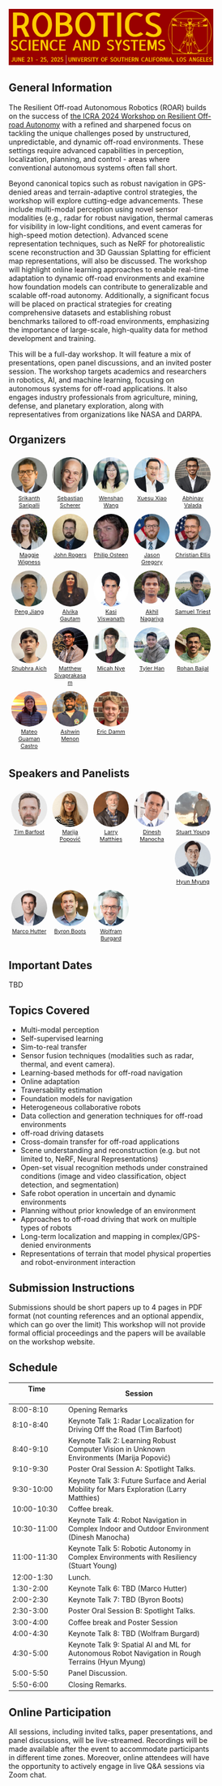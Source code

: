 ![imagen](images/rss2025_logo.png)


<style>
* {
  box-sizing: border-box;
}

.column {
  float: left;
  width: 20.00%;
  padding: 5px;
}

/* Clearfix (clear floats) */
.row::after {
  content: "";
  clear: both;
  display: table;
}

figcaption {
font-size: 0.78em;
text-align: center;
}
</style>


## General Information

<!-- The field of off-road autonomy has been of great interest due to applications in various industries, such as agriculture, search and rescue, and military operations. The dynamic and unpredictable nature of off-road environments poses unique challenges and opens avenues for all aspects of robotic research. The goal of this workshop is to engage experts and researchers in off-road autonomy, in a broad coverage of public datasets, benchmarks, software stacks, infrastructures, state estimation, semantic segmentation, traversability estimation, terrain analysis, planning, dynamics model, domain adaptation, and more. -->

The Resilient Off-road Autonomous Robotics (ROAR) builds on the success of [the ICRA 2024 Workshop on Resilient Off-road Autonomy](https://theairlab.org/icra2024_offroad_workshop/) with a refined and sharpened focus on tackling the unique challenges posed by unstructured, unpredictable, and dynamic off-road environments. These settings require advanced capabilities in perception, localization, planning, and control - areas where conventional autonomous systems often fall short. 

Beyond canonical topics such as robust navigation in GPS-denied areas and terrain-adaptive control strategies, the workshop will explore cutting-edge advancements. These include multi-modal perception using novel sensor modalities (e.g., radar for robust navigation, thermal cameras for visibility in low-light conditions, and event cameras for high-speed motion detection). Advanced scene representation techniques, such as NeRF for photorealistic scene reconstruction and 3D Gaussian Splatting for efficient map representations, will also be discussed. The workshop will highlight online learning approaches to enable real-time adaptation to dynamic off-road environments and examine how foundation models can contribute to generalizable and scalable off-road autonomy. Additionally, a significant focus will be placed on practical strategies for creating comprehensive datasets and establishing robust benchmarks tailored to off-road environments, emphasizing the importance of large-scale, high-quality data for method development and training.


This will be a full-day workshop. It will feature a mix of presentations, open panel discussions, and an invited poster session. The workshop targets academics and researchers in robotics, AI, and machine learning, focusing on autonomous systems for off-road applications. It also engages industry professionals from agriculture, mining, defense, and planetary exploration, along with representatives from organizations like NASA and DARPA.

## Organizers

<div class="row">
  <div class="column">
    <img src="images/Steering_committee/saripalli.png" alt="saripalli" style="width:100%; border-radius: 50%;">
    <figcaption>
        <a href="https://engineering.tamu.edu/mechanical/profiles/saripalli.html">Srikanth Saripalli</a>
    </figcaption>
  </div>
  <div class="column">
    <img src="images/Steering_committee/basti.png" alt="basti" style="width:100%; border-radius: 50%;">
    <figcaption>
        <a href="https://theairlab.org/team/sebastian">Sebastian Scherer</a>
    </figcaption>
  </div>
  <div class="column">
    <img src="images/organizers/wenshan.png" alt="wenshan" style="width:100%; border-radius: 50%;">
    <figcaption>
        <a href="https://www.ri.cmu.edu/ri-faculty/wenshan-wang/">Wenshan Wang</a>
    </figcaption>
  </div>    
  <div class="column">
    <img src="images/Steering_committee/xuesu_xiao.png" alt="xiao" style="width:100%; border-radius: 50%;">
    <figcaption>
        <a href="https://cs.gmu.edu/~xiao/">Xuesu Xiao</a>
    </figcaption>  
  </div>
  <div class="column">
    <img src="images/Steering_committee/valada.png" alt="valada" style="width:100%; border-radius: 50%;">
    <figcaption>
        <a href="https://rl.uni-freiburg.de/people/valada">Abhinav Valada</a>
    </figcaption>
  </div>    
</div>
<div class="row">
  <div class="column">
    <img src="images/Steering_committee/Maggie_Wigness.jpg" alt="Wigness" style="width:100%; border-radius: 50%;">
    <figcaption>
        <a href="https://www.linkedin.com/in/maggie-wigness/">Maggie Wigness</a>
    </figcaption>
  </div>  
  <div class="column">
    <img src="images/Steering_committee/rogers.jpg" alt="rogers" style="width:100%; border-radius: 50%;">
    <figcaption>
        <a href="https://www.linkedin.com/in/john-rogers-41921a12/">John Rogers</a>
    </figcaption>
  </div>
  <div class="column">
    <img src="images/Steering_committee/osteen.jpg" alt="osteen" style="width:100%; border-radius: 50%;">
    <figcaption>
        <a href="https://www.linkedin.com/in/phil-osteen-3bb19741/">Philip Osteen</a>
    </figcaption>
  </div>
  <div class="column">
    <img src="images/Steering_committee/Jason_gregory.jpg" alt="gregory" style="width:100%; border-radius: 50%;">
    <figcaption>
        <a href="https://www.linkedin.com/in/jason-gregory-88b70b167/">Jason Gregory</a>
    </figcaption>  
  </div>
  <div class="column">
    <img src="images/organizers/Christian_ellis.jpg" alt="christian" style="width:100%; border-radius: 50%;">
    <figcaption>
        <a href="https://www.linkedin.com/in/christian-ellis-research/">Christian Ellis</a>
    </figcaption>
  </div>  
</div>

<div class="row">
  <div class="column">
    <img src="images/organizers/peng_jiang.png" alt="peng" style="width:100%; border-radius: 50%;">
    <figcaption>
        <a href="https://www.linkedin.com/in/peng-jiang-8a6926128/">Peng Jiang</a>
    </figcaption>
  </div>
  <div class="column">
    <img src="images/organizers/Gautam.jpg" alt="Gautam" style="width:100%; border-radius: 50%;">
    <figcaption>
        <a href="https://www.linkedin.com/in/alvikagautam">Alvika Gautam</a>
    </figcaption>
  </div>
  <div class="column">
    <img src="images/organizers/Kasi_Viswanath.png" alt="kasi" style="width:100%; border-radius: 50%;">
    <figcaption>
        <a href="https://www.linkedin.com/in/kasi-viswanath-4197851b6/">Kasi Viswanath</a>
    </figcaption>
  </div>
  <div class="column">
    <img src="images/organizers/Akhil.jpg" alt="akhil" style="width:100%; border-radius: 50%;">
    <figcaption>
        <a href="https://www.linkedin.com/in/akhil-nagariya/">Akhil Nagariya</a>
    </figcaption>
  </div>
  <div class="column">
    <img src="images/organizers/sam.png" alt="sam" style="width:100%; border-radius: 50%;">
    <figcaption>
        <a href="https://theairlab.org/team/sam_triest/">Samuel Triest</a>
    </figcaption>  
  </div>
</div>
<div class="row">
  <div class="column">
    <img src="images/organizers/saich.png" alt="saich" style="width:100%; border-radius: 50%;">
    <figcaption>
        <a href="https://shubhraaich.github.io/">Shubhra Aich</a>
    </figcaption>
  </div>
  <div class="column">
    <img src="images/organizers/matthew.png" alt="matthew" style="width:100%; border-radius: 50%;">
    <figcaption>
        <a href="https://matthewjsiv.github.io/">Matthew Sivaprakasam</a>
    </figcaption>
  </div>
  <div class="column">
    <img src="images/organizers/micah_nye.png" alt="matthew" style="width:100%; border-radius: 50%;">
    <figcaption>
        <a href="https://theairlab.org/team/micah_nye/">Micah Nye</a>
    </figcaption>
  </div>  
  <div class="column">
    <img src="images/organizers/tyler_han.png" alt="tyler" style="width:100%; border-radius: 50%;">
    <figcaption>
        <a href="https://thanandnow.github.io/">Tyler Han</a>
    </figcaption>  
  </div>
  <div class="column">
    <img src="images/organizers/rohan_baijal.png" alt="rohan" style="width:100%; border-radius: 50%;">
    <figcaption>
        <a href="https://rohanblueboybaijal.github.io/">Rohan Baijal</a>
    </figcaption>
  </div>  
</div>
<div class="row">
  <div class="column">
    <img src="images/organizers/mateo_castro.png" alt="mateo" style="width:100%; border-radius: 50%;">
    <figcaption>
        <a href="https://mateoguaman.com/">Mateo Guaman Castro</a>
    </figcaption>
  </div>
  <div class="column">
    <img src="images/organizers/Ashwin_Menon.jpg" alt="ashwin" style="width:100%; border-radius: 50%;">
    <figcaption>
        <a href="https://www.linkedin.com/in/ashwin-menon-060147149/">Ashwin Menon</a>
    </figcaption>
  </div>
  <div class="column">
    <img src="images/organizers/Eric_Damm.jpg" alt="eric" style="width:100%; border-radius: 50%;">
    <figcaption>
        <a href="https://www.linkedin.com/in/eric-damm-b7a05090/">Eric Damm</a>
    </figcaption>  
  </div>
</div>

## Speakers and Panelists

<div class="row">
  <div class="column">
    <img src="images/speakers/barfoot.png" alt="barfoot" style="width:100%; border-radius: 50%;">
    <figcaption>
        <a href="http://asrl.utias.utoronto.ca/~tdb/">Tim Barfoot</a>
    </figcaption>
  </div>
  <div class="column">
    <img src="images/speakers/popovic.png" alt="popovic" style="width:100%; border-radius: 50%;">
    <figcaption>
        <a href="https://www.tudelft.nl/en/staff/m.popovic/?cHash=9c4e89537f3df185c588b06c8bece9d2">Marija Popović</a>
    </figcaption>
  </div>
  <div class="column">
    <img src="images/speakers/matthies.png" alt="matthies" style="width:100%; border-radius: 50%;">
    <figcaption>
        <a href="https://robotics.jpl.nasa.gov/who-we-are/people/larry_matthies/">Larry Matthies</a>
    </figcaption>
  </div>  
  <div class="column">
    <img src="images/speakers/manocha.png" alt="manocha" style="width:100%; border-radius: 50%;">
    <figcaption>
        <a href="https://www.cs.umd.edu/people/dmanocha">Dinesh Manocha</a>
    </figcaption>
  </div>
  <div class="column">
    <img src="images/speakers/young.png" alt="young" style="width:100%; border-radius: 50%;">
    <figcaption>
        <a href="https://www.darpa.mil/staff/dr-stuart-young">Stuart Young</a>
    </figcaption>
  </div>
  <div class="column">
    <img src="images/speakers/myung.png" alt="myung" style="width:100%; border-radius: 50%;">
    <figcaption>
        <a href="https://urobot.kaist.ac.kr/url_teams/prof-hyunmyung/">Hyun Myung</a>
    </figcaption>
  </div>
  <div class="column">
    <img src="images/speakers/hutter.png" alt="hutter" style="width:100%; border-radius: 50%;">
    <figcaption>
        <a href="https://rsl.ethz.ch/the-lab/people/person-detail.html?persid=121911">Marco Hutter</a>
    </figcaption>
  </div>     
  <div class="column">
    <img src="images/speakers/byron-boots.png" alt="boots" style="width:100%; border-radius: 50%;">
    <figcaption>
        <a href="https://homes.cs.washington.edu/~bboots/">Byron Boots
</a>
    </figcaption>
  </div>    
  <div class="column">
    <img src="images/speakers/wolfram_burgard.png" alt="burgard" style="width:100%; border-radius: 50%;">
    <figcaption>
        <a href="http://www2.informatik.uni-freiburg.de/~burgard/">Wolfram Burgard
</a>
    </figcaption>
  </div>  
</div>

<!-- ## Challenge

Ahead of the event, we are excited to announce a **competitive challenge** centered around a newly developed off-road dataset. This challenge is designed to push the boundaries of innovation in off-road autonomy, featuring cutting-edge tasks such as:

- **Zero-Shot Semantic Segmentation**
- **Novel View Synthesis for Off-Road Scenes**
- **Multimodal Off-Road Odometry**

We aim for this challenge to spark practical innovations and establish an objective benchmark for evaluating new methods in off-road robotics. 

### How to Participate

Participants will be tasked with developing novel solutions to these challenges using our newly released dataset, available at the following links:

- [ROAR Challenge Information](http://www.unmannedlab.org/roar_challenge/)
- [The Great Outdoors Dataset](http://www.unmannedlab.org/the-great-outdoors-dataset/)

### Recognition and Awards

Challenge winners will be invited to present their solutions at the workshop, providing an opportunity to showcase their work to a broader audience and contribute to advancements in off-road robotics.

We look forward to seeing innovative contributions from the community and to furthering the state of the art in off-road autonomy. -->


## Important Dates

TBD 

<!-- 
- Submissions open: Feb 1st 2025
- Submission deadline: Apr 8th 2025
- Decision notification: Apr 21th 2025
- Camera-ready deadline: May 7th 2025
- Workshop: TBD 
-->


## Topics Covered

- Multi-modal perception
- Self-supervised learning
- Sim-to-real transfer
- Sensor fusion techniques (modalities such as radar, thermal, and event camera).
- Learning-based methods for off-road navigation
- Online adaptation
- Traversability estimation
- Foundation models for navigation
- Heterogeneous collaborative robots
- Data collection and generation techniques for off-road environments
- off-road driving datasets
- Cross-domain transfer for off-road applications
- Scene understanding and reconstruction (e.g. but not limited to, NeRF, Neural Representations)
- Open-set visual recognition methods under constrained conditions (image and video classification, object detection, and segmentation)
- Safe robot operation in uncertain and dynamic environments
- Planning without prior knowledge of an environment
- Approaches to off-road driving that work on multiple types of robots
- Long-term localization and mapping in complex/GPS-denied environments
- Representations of terrain that model physical properties and robot-environment interaction


## Submission Instructions

Submissions should be short papers up to 4 pages in PDF format (not counting references and an optional appendix, which can go over the limit) This workshop will not provide formal official proceedings and the papers will be available on the workshop website.


## Schedule

Time  &emsp;&emsp;&emsp;&emsp;&emsp;&emsp; | Session
--- | ---
8:00-8:10 | Opening Remarks
8:10-8:40 | Keynote Talk 1: Radar Localization for Driving Off the Road (Tim Barfoot)
8:40-9:10 | Keynote Talk 2: Learning Robust Computer Vision in Unknown Environments (Marija Popović)
9:10-9:30 | Poster Oral Session A: Spotlight Talks.
9:30-10:00 | Keynote Talk 3: Future Surface and Aerial Mobility for Mars Exploration (Larry Matthies)
10:00-10:30 | Coffee break.
10:30-11:00 | Keynote Talk 4: Robot Navigation in Complex Indoor and Outdoor Environment (Dinesh Manocha)
11:00-11:30 | Keynote Talk 5: Robotic Autonomy in Complex Environments with Resiliency (Stuart Young)
12:00-1:30 | Lunch.
1:30-2:00 | Keynote Talk 6: TBD (Marco Hutter)
2:00-2:30 | Keynote Talk 7: TBD (Byron Boots)
2:30-3:00 | Poster Oral Session B: Spotlight Talks.
3:00-4:00 | Coffee break and Poster Session
4:00-4:30 | Keynote Talk 8: TBD (Wolfram Burgard)
4:30-5:00 | Keynote Talk 9: Spatial AI and ML for Autonomous Robot Navigation in Rough Terrains (Hyun Myung)
5:00-5:50 | Panel Discussion.
5:50-6:00 | Closing Remarks.




## Online Participation

All sessions, including invited talks, paper presentations, and panel discussions, will be live-streamed. Recordings will be made available after the event to accommodate participants in different time zones. Moreover, online attendees will have the opportunity to actively engage in live Q&A sessions via Zoom chat.